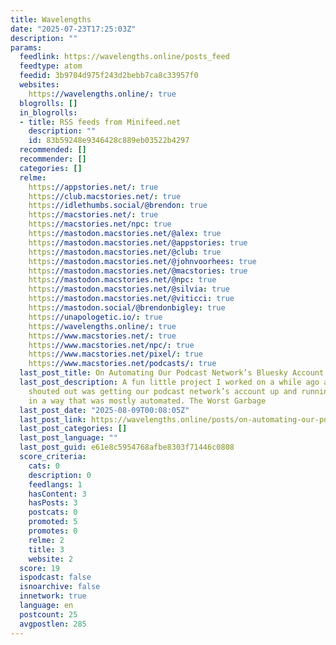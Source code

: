 ```yaml
---
title: Wavelengths
date: "2025-07-23T17:25:03Z"
description: ""
params:
  feedlink: https://wavelengths.online/posts_feed
  feedtype: atom
  feedid: 3b9704d975f243d2bebb7ca8c33957f0
  websites:
    https://wavelengths.online/: true
  blogrolls: []
  in_blogrolls:
  - title: RSS feeds from Minifeed.net
    description: ""
    id: 83b59248e9346428c889eb03522b4297
  recommended: []
  recommender: []
  categories: []
  relme:
    https://appstories.net/: true
    https://club.macstories.net/: true
    https://idlethumbs.social/@brendon: true
    https://macstories.net/: true
    https://macstories.net/npc: true
    https://mastodon.macstories.net/@alex: true
    https://mastodon.macstories.net/@appstories: true
    https://mastodon.macstories.net/@club: true
    https://mastodon.macstories.net/@johnvoorhees: true
    https://mastodon.macstories.net/@macstories: true
    https://mastodon.macstories.net/@npc: true
    https://mastodon.macstories.net/@silvia: true
    https://mastodon.macstories.net/@viticci: true
    https://mastodon.social/@brendonbigley: true
    https://unapologetic.io/: true
    https://wavelengths.online/: true
    https://www.macstories.net/: true
    https://www.macstories.net/npc/: true
    https://www.macstories.net/pixel/: true
    https://www.macstories.net/podcasts/: true
  last_post_title: On Automating Our Podcast Network’s Bluesky Account
  last_post_description: A fun little project I worked on a while ago and never properly
    shouted out was getting our podcast network’s account up and running on Bluesky
    in a way that was mostly automated. The Worst Garbage
  last_post_date: "2025-08-09T00:08:05Z"
  last_post_link: https://wavelengths.online/posts/on-automating-our-podcast-networks-bluesky-account
  last_post_categories: []
  last_post_language: ""
  last_post_guid: e61e8c5954768afbe8303f71446c0808
  score_criteria:
    cats: 0
    description: 0
    feedlangs: 1
    hasContent: 3
    hasPosts: 3
    postcats: 0
    promoted: 5
    promotes: 0
    relme: 2
    title: 3
    website: 2
  score: 19
  ispodcast: false
  isnoarchive: false
  innetwork: true
  language: en
  postcount: 25
  avgpostlen: 285
---
```

